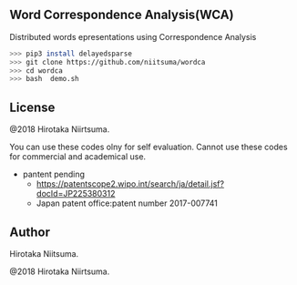 
## Word Correspondence Analysis(WCA)
Distributed words epresentations using Correspondence Analysis


```sh
>>> pip3 install delayedsparse
>>> git clone https://github.com/niitsuma/wordca
>>> cd wordca
>>> bash  demo.sh
```


## License

@2018 Hirotaka Niirtsuma.


You can use these codes olny for self evaluation.
Cannot use these codes for commercial and academical use.

* pantent pending
  * https://patentscope2.wipo.int/search/ja/detail.jsf?docId=JP225380312
  * Japan patent office:patent number 2017-007741



## Author
Hirotaka Niitsuma.


@2018 Hirotaka Niirtsuma.

